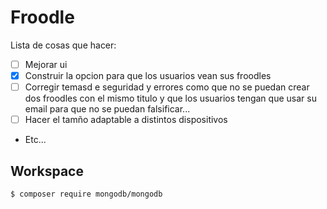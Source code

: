 # Froodle

Lista de cosas que hacer:
* [ ] Mejorar ui 
* [x] Construir la opcion para que los usuarios vean sus froodles
* [ ] Corregir temasd e seguridad y errores como que no se puedan crear dos froodles con el mismo titulo y que los usuarios tengan que usar su email para que no se puedan falsificar...
* [ ] Hacer el tamño adaptable a distintos dispositivos
*  Etc...

## Workspace
```sh
$ composer require mongodb/mongodb
```
